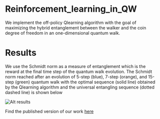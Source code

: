 # Reinforcement_learning_in_QW
 We implement the off-policy Qlearning algorithm with the goal of maximizing the hybrid entanglement between the walker and the coin degree of freedom in an one-dimensional quantum walk. 
 
# Results

We use the Schmidt norm as a measure of entanglement which is the reward at the final time step of the quantum walk evolution. The Schmidt norm reached after an evolution of 5-step (blue), 7-step (orange), and 15-step (green) quantum walk with the optimal sequence (solid line) obtained by the Qlearning algorithm and the universal entangling sequence (dotted dashed line) is shown below

![Alt results](https://cfn-live-content-bucket-iop-org.s3.amazonaws.com/journals/1751-8121/53/44/445306/3/aabb54df4_online.jpg?AWSAccessKeyId=AKIAYDKQL6LTV7YY2HIK&Expires=1608068826&Signature=zQrOpKzh%2BnYKYYg9jHCN10Gwy%2FU%3D)

Find the published version of our work [here](https://iopscience.iop.org/article/10.1088/1751-8121/abb54d)
